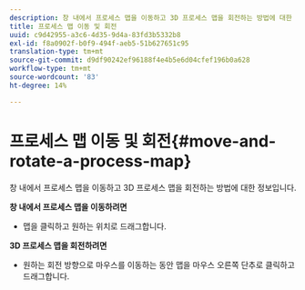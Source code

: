 ```yaml
---
description: 창 내에서 프로세스 맵을 이동하고 3D 프로세스 맵을 회전하는 방법에 대한 정보입니다.
title: 프로세스 맵 이동 및 회전
uuid: c9d42955-a3c6-4d35-9d4a-83fd3b5332b8
exl-id: f8a0902f-b0f9-494f-aeb5-51b627651c95
translation-type: tm+mt
source-git-commit: d9df90242ef96188f4e4b5e6d04cfef196b0a628
workflow-type: tm+mt
source-wordcount: '83'
ht-degree: 14%

---
```


# 프로세스 맵 이동 및 회전{#move-and-rotate-a-process-map}

창 내에서 프로세스 맵을 이동하고 3D 프로세스 맵을 회전하는 방법에 대한 정보입니다.

**창 내에서 프로세스 맵을 이동하려면**

* 맵을 클릭하고 원하는 위치로 드래그합니다.

**3D 프로세스 맵을 회전하려면**

* 원하는 회전 방향으로 마우스를 이동하는 동안 맵을 마우스 오른쪽 단추로 클릭하고 드래그합니다.
